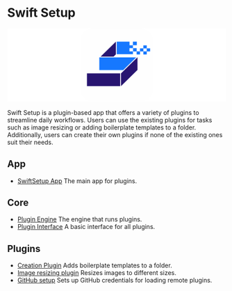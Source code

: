 # Swift Setup

![cover](https://github.com/swift-setup/.github/raw/main/profile/cover.png)

Swift Setup is a plugin-based app that offers a variety of plugins to streamline daily workflows. 
Users can use the existing plugins for tasks such as image resizing or adding boilerplate templates to a folder. 
Additionally, users can create their own plugins if none of the existing ones suit their needs.

## App

- [SwiftSetup App](https://github.com/swift-setup/SwiftSetup) The main app for plugins.

## Core

- [Plugin Engine](https://github.com/swift-setup/PluginEngine) The engine that runs plugins.
- [Plugin Interface](https://github.com/swift-setup/PluginInterface) A basic interface for all plugins.

## Plugins

- [Creation Plugin](https://github.com/swift-setup/PluginPackageCreator) Adds boilerplate templates to a folder. 
- [Image resizing plugin](https://github.com/swift-setup/ImageResizingPlugin) Resizes images to different sizes.
- [GitHub setup](https://github.com/swift-setup/GitHubRemoteSettingsPlugin) Sets up GitHub credentials for loading remote plugins.
